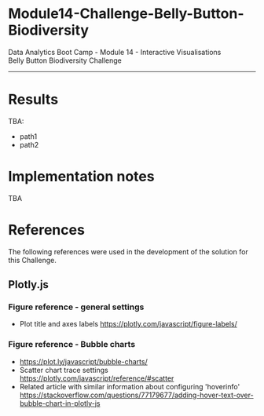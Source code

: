 # Module14-Challenge-Belly-Button-Biodiversity

Data Analytics Boot Camp - Module 14 - Interactive Visualisations \
Belly Button Biodiversity Challenge

---

# Results

TBA:
- path1
- path2

# Implementation notes

TBA

# References

The following references were used in the development of the solution for this Challenge.

## Plotly.js
### Figure reference - general settings
- Plot title and axes labels https://plotly.com/javascript/figure-labels/
### Figure reference - Bubble charts
- https://plot.ly/javascript/bubble-charts/
- Scatter chart trace settings https://plotly.com/javascript/reference/#scatter
- Related article with similar information about configuring 'hoverinfo' https://stackoverflow.com/questions/77179677/adding-hover-text-over-bubble-chart-in-plotly-js
